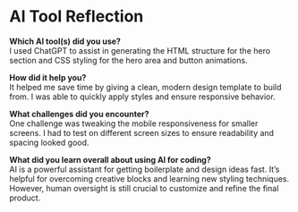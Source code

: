 # AI Tool Reflection

**Which AI tool(s) did you use?**  
I used ChatGPT to assist in generating the HTML structure for the hero section and CSS styling for the hero area and button animations.

**How did it help you?**  
It helped me save time by giving a clean, modern design template to build from. I was able to quickly apply styles and ensure responsive behavior.

**What challenges did you encounter?**  
One challenge was tweaking the mobile responsiveness for smaller screens. I had to test on different screen sizes to ensure readability and spacing looked good.

**What did you learn overall about using AI for coding?**  
AI is a powerful assistant for getting boilerplate and design ideas fast. It’s helpful for overcoming creative blocks and learning new styling techniques. However, human oversight is still crucial to customize and refine the final product.

